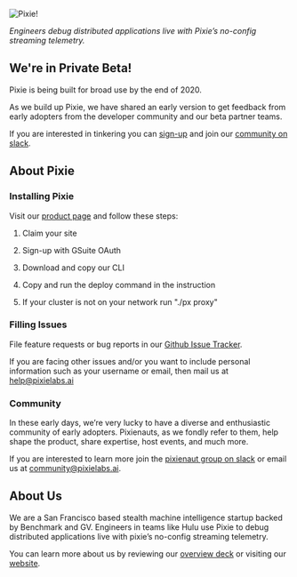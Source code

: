 
![Pixie!](pixie_logo2.png )


_Engineers debug distributed applications live with Pixie’s no-config streaming telemetry._


## We're in Private Beta!

Pixie is being built for broad use by the end of 2020.

As we build up Pixie, we have shared an early version to get feedback from early adopters from the developer community and our beta partner teams.  

If you are interested in tinkering you can [sign-up](https://withpixie.ai/) and join our [community on slack](https://join.slack.com/t/pixie-community/shared_invite/enQtODY3NjU5MTc4OTY0LTFhYjc3MWY1NDBkZTc5YTdjNzM0OGYxZmNmODU2MDE5NzYyN2Q1NmIxMmEyN2YwNmM5MjU4NGY2NDBjOWFjY2E).


## About Pixie


### Installing Pixie

Visit our [product page](https://withpixie.ai/) and follow these steps: 

1. Claim your site

2. Sign-up with GSuite OAuth

3. Download and copy our CLI

4. Copy and run the deploy command in the instruction

5. If your cluster is not on your network run "./px proxy"


### Filling Issues

File feature requests or bug reports in our [Github Issue Tracker](https://github.com/pixie-labs/pixie-support/issues). 

If you  are facing other issues and/or you want to include personal information such as your username or email, then mail us at help@pixielabs.ai

### Community 

In these early days, we’re very lucky to have a diverse and enthusiastic community of early adopters. Pixienauts, as we fondly refer to them, help shape the product, share expertise, host events, and much more.

If you are interested to learn more join the [pixienaut group on slack](https://join.slack.com/t/pixie-community/shared_invite/enQtODY3NjU5MTc4OTY0LTFhYjc3MWY1NDBkZTc5YTdjNzM0OGYxZmNmODU2MDE5NzYyN2Q1NmIxMmEyN2YwNmM5MjU4NGY2NDBjOWFjY2E) or email us at community@pixielabs.ai.


## About Us

We are a San Francisco based stealth machine intelligence startup backed by Benchmark and GV. Engineers in teams like Hulu use Pixie to debug distributed applications live with pixie’s no-config streaming telemetry.

You can learn more about us by reviewing  our [overview deck](https://docsend.com/view/kj38d76) or visiting our [website](https://pixielabs.ai/).